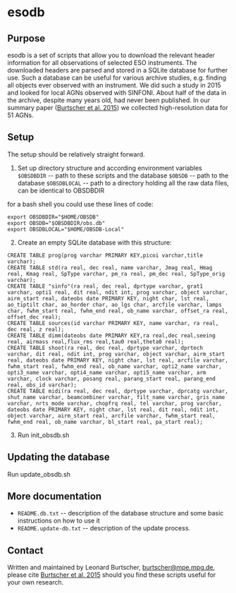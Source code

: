 # esodb

## Purpose
esodb is a set of scripts that allow you to download the relevant header information for all observations of selected ESO instruments. The downloaded headers are parsed and stored in a SQLite database for further use. Such a database can be useful for various archive studies, e.g. finding all objects ever observed with an instrument. We did such a study in 2015 and looked for local AGNs observed with SINFONI. About half of the data in the archive, despite many years old, had never been published. In our summary paper ([Burtscher et al. 2015](http://adsabs.harvard.edu/abs/2015A%26A...578A..47B)) we collected high-resolution data for 51 AGNs.

## Setup
The setup should be relatively straight forward.

1. Set up directory structure and according environment variables
`$OBSDBDIR` -- path to these scripts and the database
`$OBSDB` -- path to the database
`$OBSDBLOCAL` -- path to a directory holding all the raw data files, can be identical to OBSDBDIR

for a bash shell you could use these lines of code:
```
export OBSDBDIR="$HOME/OBSDB"
export OBSDB="$OBSDBDIR/obs.db"
export OBSDBLOCAL="$HOME/OBSDB-Local"
```

2. Create an empty SQLite database with this structure:
```
CREATE TABLE prog(prog varchar PRIMARY KEY,picoi varchar,title varchar);
CREATE TABLE std(ra real, dec real, name varchar, Jmag real, Hmag real, Kmag real, SpType varchar, pm_ra real, pm_dec real, SpType_orig varchar);
CREATE TABLE "sinfo"(ra real, dec real, dprtype varchar, grat1 varchar, opti1 real, dit real, ndit int, prog varchar, object varchar, airm_start real, dateobs date PRIMARY KEY, night char, lst real, ao_tiptilt char, ao_horder char, ao_lgs char, arcfile varchar, lamps char, fwhm_start real, fwhm_end real, ob_name varchar, offset_ra real, offset_dec real);
CREATE TABLE sources(id varchar PRIMARY KEY, name varchar, ra real, dec real, z real);
CREATE TABLE dimm(dateobs date PRIMARY KEY,ra real,dec real,seeing real, airmass real,flux_rms real,tau0 real,theta0 real);
CREATE TABLE shoot(ra real, dec real, dprtype varchar, dprtech varchar, dit real, ndit int, prog varchar, object varchar, airm_start real, dateobs date PRIMARY KEY, night char, lst real, arcfile varchar, fwhm_start real, fwhm_end real, ob_name varchar, opti2_name varchar, opti3_name varchar, opti4_name varchar, opti5_name varchar, arm varchar, clock varchar, posang real, parang_start real, parang_end real, obs_id varchar);
CREATE TABLE midi(ra real, dec real, dprtype varchar, dprcatg varchar, shut_name varchar, beamcombiner varchar, filt_name varchar, gris_name varchar, nrts_mode varchar, chopfrq real, tel varchar, prog varchar, dateobs date PRIMARY KEY, night char, lst real, dit real, ndit int, object varchar, airm_start real, arcfile varchar, fwhm_start real, fwhm_end real, ob_name varchar, bl_start real, pa_start real);
```

3. Run init_obsdb.sh


## Updating the database
Run update_obsdb.sh


## More documentation
* `README.db.txt` -- description of the database structure and some basic instructions on how to use it
* `README.update-db.txt` -- description of the update process.


## Contact
Written and maintained by Leonard Burtscher, burtscher@mpe.mpg.de, please cite [Burtscher et al. 2015](http://adsabs.harvard.edu/abs/2015A%26A...578A..47B) should you find these scripts useful for your own research.
